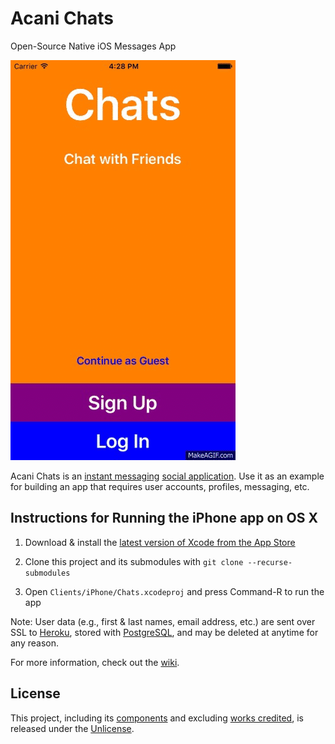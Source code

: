 # Acani Chats

Open-Source Native iOS Messages App

![iPhone Client Screenshots][3]

Acani Chats is an [instant messaging][1] [social application][2]. Use it as an example for building an app that requires user accounts, profiles, messaging, etc.


## Instructions for Running the iPhone app on OS X

1. Download & install the [latest version of Xcode from the App Store][4]

2. Clone this project and its submodules with `git clone --recurse-submodules`

3. Open `Clients/iPhone/Chats.xcodeproj` and press Command-R to run the app

Note: User data (e.g., first & last names, email address, etc.) are sent over SSL to [Heroku][5], stored with [PostgreSQL][6], and may be deleted at anytime for any reason.

For more information, check out the [wiki][7].


## License

This project, including its [components][8] and excluding [works credited][9], is released under the [Unlicense][10].


  [1]: https://en.wikipedia.org/wiki/Instant_messaging
  [2]: https://en.wikipedia.org/wiki/Social_software
  [3]: Documents/iPhone-Client-Screenshots/iPhone-Client-Screenshots.gif
  [4]: http://itunes.apple.com/us/app/xcode/id497799835?ls=1&mt=12
  [5]: https://www.heroku.com
  [6]: http://www.postgresql.org
  [7]: https://github.com/acani/Chats/wiki
  [8]: https://github.com/acani/Chats/wiki/Components
  [9]: https://github.com/acani/Chats/wiki/Credits
  [10]: http://unlicense.org

